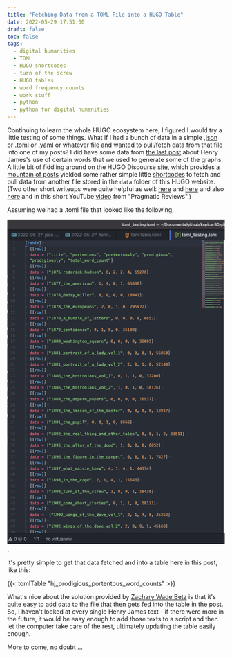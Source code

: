 ```yaml
--- 
title: "Fetching Data from a TOML File into a HUGO Table"
date: 2022-05-29 17:51:00
draft: false
toc: false
tags:
  - digital humanities
  - TOML
  - HUGO shortcodes
  - turn of the screw
  - HUGO tables
  - word frequency counts
  - work stuff
  - python
  - python for digital humanities
---
```


Continuing to learn the whole HUGO ecosystem here, I figured I would try a little testing of some things. What if I had a bunch of data in a simple [.json](https://www.json.org/json-en.html) or [.toml](https://toml.io/en/) or [.yaml](https://yaml.org/) or whatever file and wanted to pull/fetch data from that file into one of my posts? I did have some data from [the last post](https://kspicer80.github.io/posts/2022-05-27-henry-james-turn-of-the-screw-data-analysis/) about Henry James's use of certain words that we used to generate some of the graphs. A little bit of fiddling around on the HUGO Discourse [site](https://discourse.gohugo.io/), which provides [a mountain of posts](https://discourse.gohugo.io/t/how-do-i-generate-a-table-from-data-bundle/20396) yielded some rather simple little [shortcodes](https://gohugo.io/content-management/shortcodes/) to fetch and pull data from another file stored in the ```data``` folder of this HUGO website. (Two other short writeups were quite helpful as well: [here](https://harrycresswell.com/writing/passing-data-to-templates-hugo/) and [here](https://zwbetz.com/create-an-html-table-from-a-toml-data-file-in-hugo/) and also [here](https://peterychuang.co.uk/tech/hugo-data-files/) and in this short YouTube [video](https://www.youtube.com/watch?v=zJjJuS7LgS8) from "Pragmatic Reviews".)

Assuming we had a .toml file that looked like the following, 

![.toml datafile screenshot](/images/imgforblogposts/post_14/toml_datafile_screenshot.png),

it's pretty simple to get that data fetched and into a table here in this post, like this:

{{< tomlTable "hj_prodigious_portentous_word_counts" >}}

What's nice about the solution provided by [Zachary Wade Betz](https://zwbetz.com) is that it's quite easy to add data to the file that then gets fed into the table in the post. So, I haven't looked at every single Henry James text—if there were more in the future, it would be easy enough to add those texts to a script and then let the computer take care of the rest, ultimately updating the table easily enough. 

More to come, no doubt ...